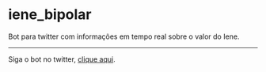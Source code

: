 # iene_bipolar
Bot para twitter com informações em tempo real sobre o valor do Iene.

---

Siga o bot no twitter, [clique aqui](https://twitter.com/IeneBipolar_).
